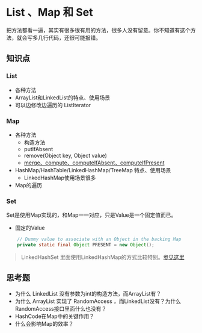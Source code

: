 # List 、Map 和 Set

把方法都看一遍，其实有很多很有用的方法，很多人没有留意。你不知道有这个方法，就会写多几行代码，还很可能报错。

## 知识点

### List

- 各种方法
- ArrayList和LinkedList的特点、使用场景
- 可以边修改边遍历的 ListIterator 

### Map

- 各种方法
  - 构造方法
  - putIfAbsent
  - remove(Object key, Object value)
  - [merge、compute、computeIfAbsent、computeIfPresent](https://blog.csdn.net/russle/article/details/79772198)
- HashMap/HashTable/LinkedHashMap/TreeMap 特点、使用场景
  - LinkedHashMap使用场景很多
- Map的遍历

### Set

Set是使用Map实现的，和Map一一对应，只是Value是一个固定值而已。

- 固定的Value

```java
    // Dummy value to associate with an Object in the backing Map
    private static final Object PRESENT = new Object();
```

> LinkedHashSet 里面使用LinkedHashMap的方式比较特别。[参见这里](http://wiki.jikexueyuan.com/project/java-collection/linkedhashset.html)

## 思考题

- 为什么 LinkedList 没有参数为int的构造方法，而ArrayList有？
- 为什么 ArrayList 实现了 RandomAccess ，而LinkedList没有？为什么RandomAccess接口里面什么也没有？
- HashCode在Map中的关键作用？
- 什么会影响Map的效率？